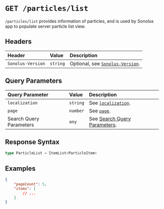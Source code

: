# `GET /particles/list`

`/particles/list` provides information of particles, and is used by Sonolus app to populate server particle list view.

## Headers

| Header            | Value    | Description                                                    |
| :---------------- | :------- | :------------------------------------------------------------- |
| `Sonolus-Version` | `string` | Optional, see [`Sonolus-Version`](../headers/sonolus-version). |

## Query Parameters

| Query Parameter         | Value    | Description                                                                 |
| :---------------------- | :------- | :-------------------------------------------------------------------------- |
| `localization`          | `string` | See [`localization`](../query-parameters/localization).                     |
| `page`                  | `number` | See [`page`](../query-parameters/page).                                     |
| Search Query Parameters | `any`    | See [Search Query Parameters](../query-parameters/search-query-parameters). |

## Response Syntax

```ts
type ParticleList = ItemList<ParticleItem>
```

## Examples

```json
{
    "pageCount": 5,
    "items": [
        // ...
    ]
}
```

